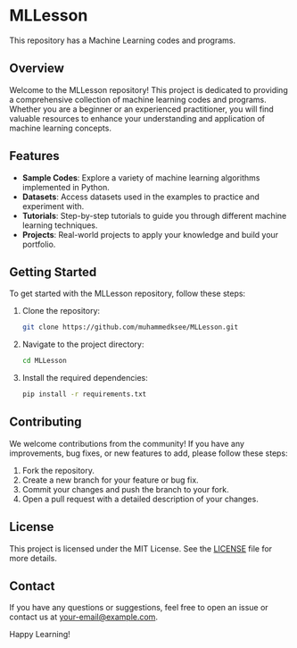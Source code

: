 # MLLesson

This repository has a Machine Learning codes and programs.

## Overview

Welcome to the MLLesson repository! This project is dedicated to providing a comprehensive collection of machine learning codes and programs. Whether you are a beginner or an experienced practitioner, you will find valuable resources to enhance your understanding and application of machine learning concepts.

## Features

- **Sample Codes**: Explore a variety of machine learning algorithms implemented in Python.
- **Datasets**: Access datasets used in the examples to practice and experiment with.
- **Tutorials**: Step-by-step tutorials to guide you through different machine learning techniques.
- **Projects**: Real-world projects to apply your knowledge and build your portfolio.

## Getting Started

To get started with the MLLesson repository, follow these steps:

1. Clone the repository:
   ```bash
   git clone https://github.com/muhammedksee/MLLesson.git
   ```
2. Navigate to the project directory:
   ```bash
   cd MLLesson
   ```
3. Install the required dependencies:
   ```bash
   pip install -r requirements.txt
   ```

## Contributing

We welcome contributions from the community! If you have any improvements, bug fixes, or new features to add, please follow these steps:

1. Fork the repository.
2. Create a new branch for your feature or bug fix.
3. Commit your changes and push the branch to your fork.
4. Open a pull request with a detailed description of your changes.

## License

This project is licensed under the MIT License. See the [LICENSE](LICENSE) file for more details.

## Contact

If you have any questions or suggestions, feel free to open an issue or contact us at [your-email@example.com](mailto:your-email@example.com).

Happy Learning!
